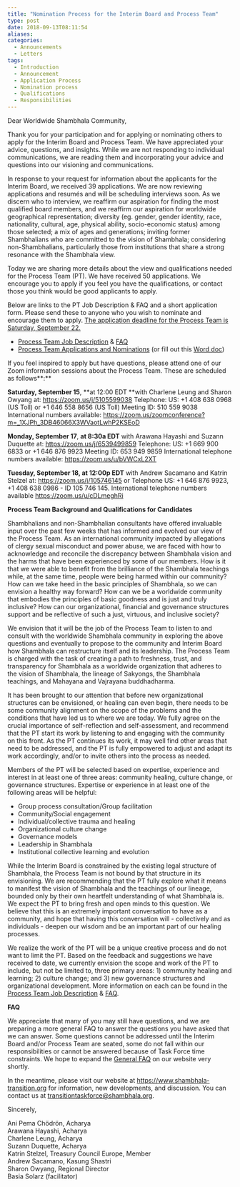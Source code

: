 ```yaml
---
title: "Nomination Process for the Interim Board and Process Team"
type: post
date: 2018-09-13T08:11:54
aliases:
categories:
  - Announcements
  - Letters
tags:
  - Introduction
  - Announcement
  - Application Process
  - Nomination process
  - Qualifications
  - Responsibilities
---
```


Dear Worldwide Shambhala Community,

Thank you for your participation and for applying or nominating others to apply for the Interim Board and Process Team. We have appreciated your advice, questions, and insights. While we are not responding to individual communications, we are reading them and incorporating your advice and questions into our visioning and communications.

In response to your request for information about the applicants for the Interim Board, we received 39 applications. We are now reviewing applications and resumés and will be scheduling interviews soon. As we discern who to interview, we reaffirm our aspiration for finding the most qualified board members, and we reaffirm our aspiration for worldwide geographical representation; diversity (eg. gender, gender identity, race, nationality, cultural, age, physical ability, socio-economic status) among those selected; a mix of ages and generations; inviting former Shambhalians who are committed to the vision of Shambhala; considering non-Shambhalians, particularly those from institutions that share a strong resonance with the Shambhala view.

Today we are sharing more details about the view and qualifications needed for the Process Team (PT). We have received 50 applications. We encourage you to apply if you feel you have the qualifications, or contact those you think would be good applicants to apply.

Below are links to the PT Job Description & FAQ and a short application form. Please send these to anyone who you wish to nominate and encourage them to apply. <span style="text-decoration:underline;">The application deadline for the Process Team is Saturday, September 22.</span>

*   [Process Team Job Description](https://www.shambhala-transition.org/blog/process-team-job-description/) & [FAQ](https://www.shambhala-transition.org/info/process-team-faq/)
*   [Process Team Applications and Nominations](https://goo.gl/forms/utiAwRQOjIOKhF7h2) (or fill out this [Word doc](https://shambhala-transition.org/NOMINATION%20AND%20APPLICATION%20FORM%20FOR%20PT.docx))

If you feel inspired to apply but have questions, please attend one of our Zoom information sessions about the Process Team. These are scheduled as follows**:**

**Saturday, September 15**, **at 12:00 EDT **with Charlene Leung and Sharon Owyang at: https://zoom.us/j/5105599038 Telephone: US: +1 408 638 0968 (US Toll) or +1 646 558 8656 (US Toll) Meeting ID: 510 559 9038 International numbers available: https://zoom.us/zoomconference?m=_1XJPh_3DB46066X3WVaotLwhP2KSEoD

**Monday, September 17**, **at 8:30a EDT** with Arawana Hayashi and Suzann Duquette at: https://zoom.us/j/6539499859  Telephone: US: +1 669 900 6833  or +1 646 876 9923  Meeting ID: 653 949 9859 International telephone numbers available: https://zoom.us/u/bVWCxL2XT

**Tuesday, September 18, at 12:00p EDT** with Andrew Sacamano and Katrin Stelzel at: https://zoom.us/j/105746145 or Telephone US: +1 646 876 9923,  +1 408 638 0986 - ID 105 746 145.  International telephone numbers available https://zoom.us/u/cDLmeghRi

**Process Team Background and Qualifications for Candidates**

Shambhalians and non-Shambhalian consultants have offered invaluable input over the past few weeks that has informed and evolved our view of the Process Team. As an international community impacted by allegations of clergy sexual misconduct and power abuse, we are faced with how to acknowledge and reconcile the discrepancy between Shambhala vision and the harms that have been experienced by some of our members. How is it that we were able to benefit from the brilliance of the Shambhala teachings while, at the same time, people were being harmed within our community? How can we take heed in the basic principles of Shambhala, so we can envision a healthy way forward? How can we be a worldwide community that embodies the principles of basic goodness and is just and truly inclusive? How can our organizational, financial and governance structures support and be reflective of such a just, virtuous, and inclusive society?

We envision that it will be the job of the Process Team to listen to and consult with the worldwide Shambhala community in exploring the above questions and eventually to propose to the community and Interim Board how Shambhala can restructure itself and its leadership. The Process Team is charged with the task of creating a path to freshness, trust, and transparency for Shambhala as a worldwide organization that adheres to the vision of Shambhala, the lineage of Sakyongs, the Shambhala teachings, and Mahayana and Vajrayana buddhadharma.

It has been brought to our attention that before new organizational structures can be envisioned, or healing can even begin, there needs to be some community alignment on the scope of the problems and the conditions that have led us to where we are today. We fully agree on the crucial importance of self-reflection and self-assessment, and recommend that the PT start its work by listening to and engaging with the community on this front. As the PT continues its work, it may well find other areas that need to be addressed, and the PT is fully empowered to adjust and adapt its work accordingly, and/or to invite others into the process as needed.

Members of the PT will be selected based on expertise, experience and interest in at least one of three areas: community healing, culture change, or governance structures. Expertise or experience in at least one of the following areas will be helpful:

*   Group process consultation/Group facilitation
*   Community/Social engagement
*   Individual/collective trauma and healing
*   Organizational culture change
*   Governance models
*   Leadership in Shambhala
*   Institutional collective learning and evolution

While the Interim Board is constrained by the existing legal structure of Shambhala, the Process Team is not bound by that structure in its envisioning. We are recommending that the PT fully explore what it means to manifest the vision of Shambhala and the teachings of our lineage, bounded only by their own heartfelt understanding of what Shambhala is. We expect the PT to bring fresh and open minds to this question. We believe that this is an extremely important conversation to have as a community, and hope that having this conversation will - collectively and as individuals - deepen our wisdom and be an important part of our healing processes.

We realize the work of the PT will be a unique creative process and do not want to limit the PT. Based on the feedback and suggestions we have received to date, we currently envision the scope and work of the PT to include, but not be limited to, three primary areas: 1) community healing and learning; 2) culture change; and 3) new governance structures and organizational development. More information on each can be found in the [Process Team Job Description](https://www.shambhala-transition.org/blog/process-team-job-description/) & [FAQ](https://www.shambhala-transition.org/info/process-team-faq/).

**FAQ**

We appreciate that many of you may still have questions, and we are preparing a more general FAQ to answer the questions you have asked that we can answer. Some questions cannot be addressed until the Interim Board and/or Process Team are seated, some do not fall within our responsibilities or cannot be answered because of Task Force time constraints. We hope to expand the [General FAQ](https://www.shambhala-transition.org/info/general-faq/) on our website very shortly.

In the meantime, please visit our website at  https://www.shambhala-transition.org for information, new developments, and discussion. You can contact us at [transitiontaskforce@shambhala.org](mailto:transitiontaskforce@shambhala.org).

Sincerely,

Ani Pema Chödrön, Acharya\
Arawana Hayashi, Acharya\
Charlene Leung, Acharya\
Suzann Duquette, Acharya\
Katrin Stelzel, Treasury Council Europe, Member\
Andrew Sacamano, Kasung Shastri\
Sharon Owyang, Regional Director\
Basia Solarz (facilitator)



